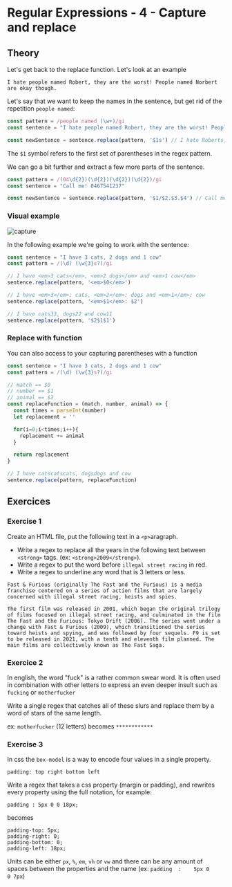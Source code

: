 # Regular Expressions - 4 - Capture and replace

## Theory

Let's get back to the replace function. Let's look at an example
```
I hate people named Robert, they are the worst! People named Norbert are okay though.
```

Let's say that we want to keep the names in the sentence, but get rid of the repetition `people named`:
```javascript
const pattern = /people named (\w+)/gi
const sentence = "I hate people named Robert, they are the worst! People named Norbert are okay though."

const newSentence = sentence.replace(pattern, '$1s') // I hate Roberts, they are the worst! Norberts are okay though.
```

The `$1` symbol refers to the first set of parentheses in the regex pattern.

We can go a bit further and extract a few more parts of the sentence.

```javascript
const pattern = /(04\d{2})(\d{2})(\d{2})(\d{2})/gi
const sentence = "Call me! 0467541237"

const newSentence = sentence.replace(pattern, '$1/$2.$3.$4') // Call me 0467/54.12.37!
```

### Visual example

![capture](capture.png)

In the following example we're going to work with the sentence:
```javascript
const sentence = "I have 3 cats, 2 dogs and 1 cow"
const pattern = /(\d) (\w{3}s?)/gi

// I have <em>3 cats</em>, <em>2 dogs</em> and <em>1 cow</em>
sentence.replace(pattern, '<em>$0</em>')

// I have <em>3</em>: cats, <em>2</em>: dogs and <em>1</em>: cow
sentence.replace(pattern, '<em>$1</em>: $2')

// I have cats33, dogs22 and cow11
sentence.replace(pattern, '$2$1$1')
```

### Replace with function

You can also access to your capturing parentheses with a function

```javascript
const sentence = "I have 3 cats, 2 dogs and 1 cow"
const pattern = /(\d) (\w{3}s?)/gi

// match == $0
// number == $1
// animal == $2
const replaceFunction = (match, number, animal) => {
  const times = parseInt(number)
  let replacement = ''

  for(i=0;i<times;i++){
    replacement += animal
  }

  return replacement
}

// I have catscatscats, dogsdogs and cow
sentence.replace(pattern, replaceFunction)
```

## Exercices

### Exercise 1

Create an HTML file, put the following text in a `<p>`aragraph.
- Write a regex to replace all the years in the following text between `<strong>` tags. (ex: `<strong>2009</strong>`).
- Write a regex to put the word before `illegal street racing` in red.
- Write a regex to underline any word that is 3 letters or less.


```
Fast & Furious (originally The Fast and the Furious) is a media franchise centered on a series of action films that are largely concerned with illegal street racing, heists and spies.

The first film was released in 2001, which began the original trilogy of films focused on illegal street racing, and culminated in the film The Fast and the Furious: Tokyo Drift (2006). The series went under a change with Fast & Furious (2009), which transitioned the series toward heists and spying, and was followed by four sequels. F9 is set to be released in 2021, with a tenth and eleventh film planned. The main films are collectively known as The Fast Saga.
```

### Exercice 2

In english, the word "fuck" is a rather common swear word. It is often used in combination with other letters to express an even deeper insult such as `fucking` or `motherfucker`

Write a single regex that catches all of these slurs and replace them by a word of stars of the same length.

ex: `motherfucker` (12 letters) becomes `************`

### Exercise 3

In css the `box-model` is a way to encode four values in a single property.

```
padding: top right bottom left
```

Write a regex that takes a css property (margin or padding), and rewrites every property using the full notation, for example:
```
padding : 5px 0 0 18px;
```

becomes

```
padding-top: 5px;
padding-right: 0;
padding-bottom: 0;
padding-left: 18px;
```

Units can be either `px`, `%`, `em`, `vh` or `vw` and there can be any amount of spaces between the properties and the name (ex: `padding  :    5px 0      0 7px`)